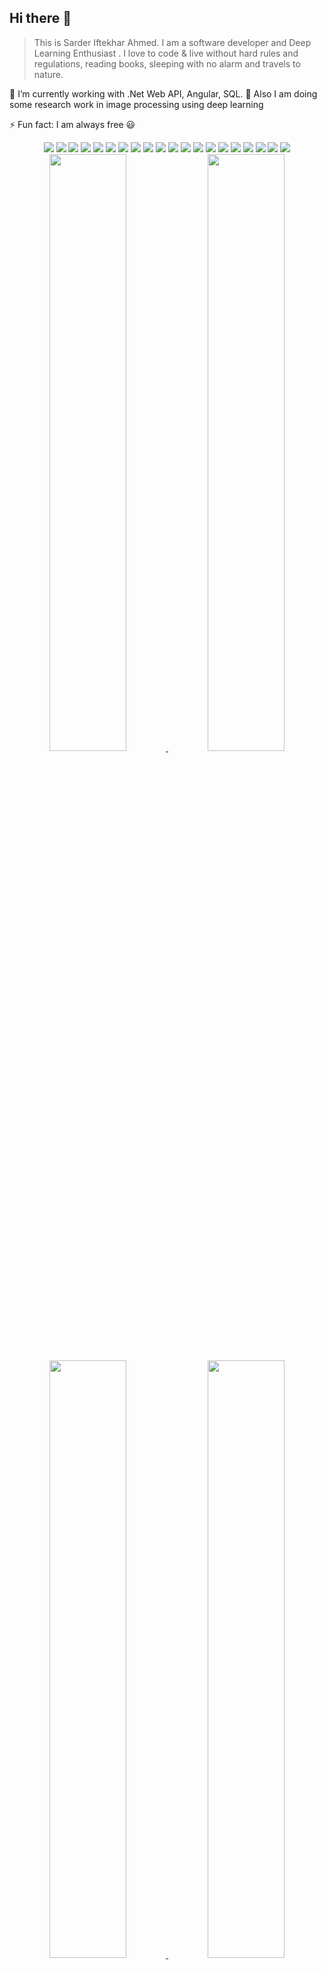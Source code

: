 ## Hi there 👋
>This is Sarder Iftekhar Ahmed. I am a software developer and Deep Learning Enthusiast . I love to code & live without hard rules and regulations, reading books, sleeping with no alarm and travels to nature.

🌱 I’m currently working with .Net Web API, Angular, SQL.
🌱 Also I am doing some research work in image processing using deep learning

<!-- 📫 How to reach me [Click Here](https://hasibul-hasan.netlify.app/) . -->

⚡ Fun fact: I am always free 😃


<div align="center" style="margin-top:10px">

<img src="https://img.shields.io/badge/.NET-5C2D91?style=flat&logo=.net&logoColor=white" />
<img src="https://img.shields.io/badge/Angular-DD0031?style=flat&logo=angular&logoColor=white" /> 
<img src="https://img.shields.io/badge/ReactJs-0FAAFF?style=flat&logo=react&logoColor=white" />

<img src="https://img.shields.io/badge/C%23-239120?style=flat&logo=c-sharp&logoColor=white" />
<img src="https://img.shields.io/badge/Bootstrap-563D7C?style=flat&logo=bootstrap&logoColor=white" />
<img src="https://img.shields.io/badge/MUI-0FAAFF?style=flat&logo=mui&logoColor=white"/>
<img src="https://img.shields.io/badge/Tailwind-3498DB?style=flat&logo=tailwindcss&logoColor=white"/>
<img src="https://img.shields.io/badge/jQuery-0769AD?style=flat&logo=jquery&logoColor=white" />

<img src="https://img.shields.io/badge/Microsoft_SQL_Server-CC2927?style=flat&logo=microsoft-sql-server&logoColor=white" />
<img src="https://img.shields.io/badge/MySQL-00000F?style=flat&logo=mysql&logoColor=white" />
<img src="https://img.shields.io/badge/MongoDB-023430?style=flat&logo=mongodb&logoColor=white" />


<img src="https://img.shields.io/badge/C%2B%2B-00599C?style=flat&logo=c%2B%2B&logoColor=white" />
<img src="https://img.shields.io/badge/Java-ED8B00?style=flat&logo=java&logoColor=white" />
<img src="https://img.shields.io/badge/JavaScript-F7DF1E?style=flat&logo=javascript&logoColor=black" />
<img src="https://img.shields.io/badge/TypeScript-007ACC?style=flat&logo=typescript&logoColor=white" />
<img src="https://img.shields.io/badge/HTML5-E34F26?style=flat&logo=html5&logoColor=white" />
<img src="https://img.shields.io/badge/CSS3-1572B6?style=flat&logo=css3&logoColor=white" />


<img src="https://img.shields.io/badge/Git-F05032?style=flat&logo=git&logoColor=white" />
<img src="https://img.shields.io/badge/Visual Studio Code-2CA5E0?style=flat&logo=visual-studio-code&logoColor=white"/>
<img src="https://img.shields.io/badge/Visual Studio-777BB4?style=flat&logo=visual-studio&logoColor=white"/>

</div>
<!--
**Sarder-Iftekhar/Sarder-Iftekhar** is a ✨ _special_ ✨ repository because its `README.md` (this file) appears on your GitHub profile.

Here are some ideas to get you started:

- 🔭 I’m currently working on ...
- 🌱 I’m currently learning ...
- 👯 I’m looking to collaborate on ...
- 🤔 I’m looking for help with ...
- 💬 Ask me about ...
- 📫 How to reach me: ...
- 😄 Pronouns: ...
- ⚡ Fun fact: ...
-->
<!-- <img src="img/border-img/colored.png"  width="100%" alt="Hi fellow"/> -->
<div align="center">
    <a height="180em" href="https://github.com/Sarder-Iftekhar">
        <img src="https://github-readme-stats.vercel.app/api?username=Sarder-Iftekhar&theme=gruvbox&show_icons=true&hide_border=true&count_private=true" width="49.5%">
    </a>
    <a height="180em" href="https://github.com/Sarder-Iftekhar">
        <img src="https://github-readme-streak-stats.herokuapp.com/?user=Sarder-Iftekhar&theme=gruvbox&hide_border=true" width="49.5%">
    </a>
    </div>
    <div align="center">
    <a height="180em" href="https://github.com/Sarder-Iftekhar">
        <img src="https://github-readme-stats.vercel.app/api/top-langs/?username=Sarder-Iftekhar&theme=gruvbox&show_icons=true&hide_border=true&layout=compact&langs_count=8" width="49.5%">
    </a>
    <a href="https://github.com/Sarder-Iftekhar">
        <img src="https://github-readme-stats.vercel.app/api/wakatime?username=Sarder_Iftekhar&theme=gruvbox&hide_border=true" width="49.5%">
    </a>

</div>
<!-- <img src="img/border-img/colored.png"  width="100%" alt="Hi fellow"/> -->
<p align="center">
<a href="https://wakatime.com/@Sarder_Iftekhar"><img src="https://github-readme-stats.vercel.app/api/wakatime?username=Sarder_Iftekhar&theme=gotham&hide_border=true&layout=compact&hide_title=true&langs_count=8"  width="58%" alt="@Iftekhar's wakatime stats"/></a>
<a href="https://github.com/Sarder-Iftekhar?tab=achievements"><img src="https://github-profile-trophy.vercel.app/?username=Sarder-Iftekhar&theme=onestar&no-frame=true&column=3&row=2"  width="38%" alt="@Iftekhar's trophy stats"/></a>
</p>
<!-- <img src="img/border-img/colored.png"  width="100%" alt="Hi fellow"/> -->
<p align="center">
<a href="https://github.com/Sarder-Iftekhar"><img src="https://github-profile-summary-cards.vercel.app/api/cards/productive-time?username=Sarder-Iftekhar&theme=github_dark&utcOffset=6"  width="31%" alt="@Iftekhar's productive-time"/></a>
<a href="https://github.com/Sarder-Iftekhar"><img src="https://github-profile-summary-cards.vercel.app/api/cards/profile-details?username=Sarder-Iftekhar&theme=github_dark&hide_border=true"  width="64%" alt="@Iftekhar's profile-details"/></a>
</p>
<!-- <img src="img/border-img/colored.png"  width="100%" alt="Hi fellow"/> -->




<p align="center" style="margin-top:10px">
<a href="https://github.com/Sarder-Iftekhar"><img style="width:20%;border-radius:80%" src="img/about/Iftekhar.png" alt="Iftekhar :: Visitor's Count" /></a>
</p>

<p align="center">
<a href="https://github.com/Sarder-Iftekhar"><img src="https://readme-typing-svg.herokuapp.com?font=Comfortaa&size=18&duration=3000&pause=500&color=1BA94C&center=true&vCenter=true&width=435&lines=Hey%2C+it's+Iftekhar+Ahmed+👋;Dot+NET+Developer;Deep+Learning+Enthusiast;Full+Stack+Developer;Problem+Solver;"/></a>
</p>

<div align="center">

    <a href="https://www.linkedin.com/in/sarder-iftekhar-ahmed/"><img src="https://img.shields.io/badge/linkedin-0A66C2?style=flat&logo=linkedin&logoColor=white"  target="_blank" alt="Linkedin"></a>
    <a href="https://github.com/Sarder-Iftekhar"><img src="https://img.shields.io/badge/github-000?style=flat&logo=github&logoColor=white"  target="_blank" alt="GitHub"></a>
<!--     <a href="https://www.instagram.com/iamtheridu/"><img src="https://img.shields.io/badge/instagram-F56040?style=flat&logo=instagram&logoColor=white"  target="_blank" alt="Instagram"></a> -->
    <a href="https://www.facebook.com/md.heron.18294"><img src="https://img.shields.io/badge/facebook-025FB1?style=flat&logo=facebook&logoColor=white"  target="_blank" alt="Facebook"></a>
<!--     <a href="https://www.hackerrank.com/Hasibul"><img src="https://img.shields.io/badge/hackerrank-1BA94C?style=flat&logo=hackerrank&logoColor=white"  target="_blank" alt="Hackerrank"></a> -->
    <a href="mailto:iftekhar.sarder@gmail.com"><img src="https://img.shields.io/badge/gmail-D14836?style=flat&logo=gmail&logoColor=white"  target="_blank" alt="Gmail"></a>
    <a href="https://wakatime.com/@Sarder_Iftekhar"><img src="https://img.shields.io/badge/wakaTime-CCC?style=flat&logo=wakatime&logoColor=black"  target="_blank" alt="WakaTime"></a>
<!--     <a href="https://leetcode.com/iamhasibul/"><img src="https://img.shields.io/badge/leetcode-FFA11F?style=flat&logo=leetcode&logoColor=black"  target="_blank" alt="leetCode"></a> -->

</div>


<br> 
<p align="center" style="margin-top:10px">
<a href="https://github.com/Sarder-Iftekhar"><img src="https://profile-counter.glitch.me/{Sarder-Iftekhar}/count.svg" alt="Hasibul : Visitor's Count" /></a>
</p>
